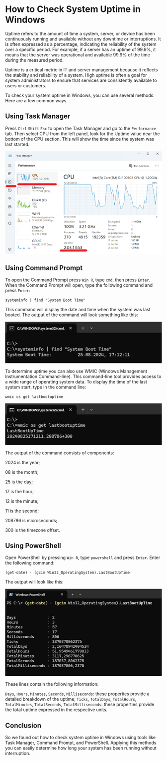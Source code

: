 # How to Check System Uptime in Windows

Uptime refers to the amount of time a system, server, or device has been continuously running and available without any downtime or interruptions. It is often expressed as a percentage, indicating the reliability of the system over a specific period. For example, if a server has an uptime of 99.9%, it means that the server was operational and available 99.9% of the time during the measured period.

Uptime is a critical metric in IT and server management because it reflects the stability and reliability of a system. High uptime is often a goal for system administrators to ensure that services are consistently available to users or customers.

To check your system uptime in Windows, you can use several methods. Here are a few common ways.

## Using Task Manager

Press `Ctrl` `Shift` `Esc` to open the Task Manager and go to the `Performance` tab. Then select CPU from the left panel, look for the Uptime value near the bottom of the CPU section. This will show the time since the system was last started.

![](images/task_manager.png)

## Using Command Prompt

To open the Command Prompt press `Win R`, type `cmd`, then press `Enter`. When the Command Prompt will open, type the following command and press `Enter`:
```
systeminfo | find "System Boot Time"
```
This command will display the date and time when the system was last booted. The output of the command will look something like this:

![](images/system-boot-time.png)

To determine uptime you can also use WMIC (Windows Management Instrumentation Command-line). This command-line tool provides access to a wide range of operating system data. To display the time of the last system start, type in the command line:
```
wmic os get lastbootuptime
```
![](images/lastbootuptime.png)

The output of the command consists of components:

2024 is the year;

08 is the month;

25 is the day;

17 is the hour;

12 is the minute;

11 is the second;

208786 is microseconds;

300 is the timezone offset.

## Using PowerShell

Open PowerShell by pressing `Win R`, type `powershell` and press `Enter`. Enter the following command:
```
(get-date) - (gcim Win32_OperatingSystem).LastBootUpTime
```
The output will look like this:

![](images/powershell.png)

These lines contain the following information:

`Days`, `Hours`, `Minutes`, `Seconds`, `Milliseconds`: these properties provide a detailed breakdown of the uptime;
`Ticks`, `TotalDays`, `TotalHours`, `TotalMinutes`, `TotalSeconds`, `TotalMilliseconds`: these properties provide the total uptime expressed in the respective units.

## Conclusion

So we found out how to check system uptime in Windows using tools like Task Manager, Command Prompt, and PowerShell. Applying this methods you can easily determine how long your system has been running without interruption.
